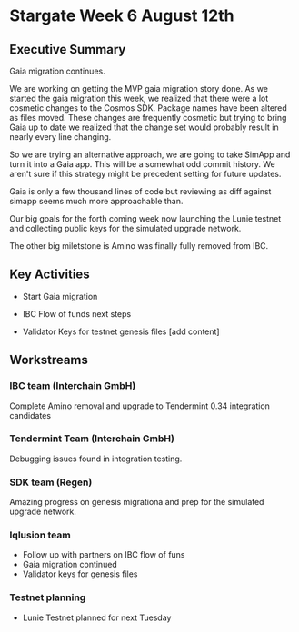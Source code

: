 # Stargate Week 6 August 12th

## Executive Summary
Gaia migration continues.

We are working on getting the MVP gaia migration story done. As we started the gaia migration this week, we realized that there were a lot cosmetic changes to the Cosmos SDK. Package names have been altered as files moved. These changes are frequently cosmetic but trying to bring Gaia up to date we realized that the change set would probably result in nearly every line changing.

So we are trying an alternative approach, we are going to take SimApp and turn it into a Gaia app. This will be a somewhat odd commit history. We aren't sure if this strategy might be precedent setting for future updates.

Gaia is only a few thousand lines of code but reviewing as diff against simapp seems much more approachable than.

Our big goals for the forth coming week now launching the Lunie testnet and collecting public keys for the simulated upgrade network.

The other big miletstone is Amino was finally fully removed from IBC.


## Key Activities
* Start Gaia migration

* IBC Flow of funds next steps

* Validator Keys for testnet genesis files
[add content]

## Workstreams


### IBC team (Interchain GmbH)

Complete Amino removal and upgrade to Tendermint 0.34 integration candidates

### Tendermint Team (Interchain GmbH)

Debugging issues found in integration testing.


### SDK team (Regen)

Amazing progress on genesis migrationa and prep for the simulated upgrade network.


### Iqlusion team

* Follow up with partners on IBC flow of funs
* Gaia migration continued
* Validator keys for genesis files

### Testnet planning

* Lunie Testnet planned for next Tuesday
